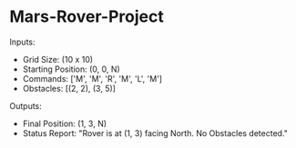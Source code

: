 # Mars-Rover-Project

Inputs:
- Grid Size: (10 x 10)
- Starting Position: (0, 0, N)
- Commands: ['M', 'M', 'R', 'M', 'L', 'M']
- Obstacles: [(2, 2), (3, 5)]

Outputs:
- Final Position: (1, 3, N)
- Status Report: "Rover is at (1, 3) facing North. No Obstacles detected."
